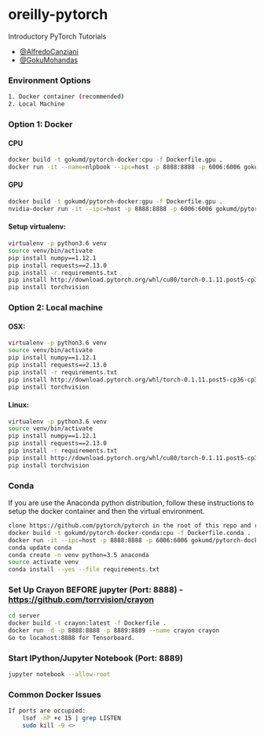 # oreilly-pytorch
Introductory PyTorch Tutorials
- [@AlfredoCanziani](https://twitter.com/alfredocanziani)
- [@GokuMohandas](https://twitter.com/gokumohandas)

### Environment Options
```bash
1. Docker container (recommended)
2. Local Machine
```

### Option 1: Docker
#### CPU
```bash
docker build -t gokumd/pytorch-docker:cpu -f Dockerfile.gpu .
docker run -it --name=nlpbook --ipc=host -p 8888:8888 -p 6006:6006 gokumd/pytorch-docker:cpu
```
#### GPU
```bash
docker build -t gokumd/pytorch-docker:gpu -f Dockerfile.gpu .
nvidia-docker run -it --ipc=host -p 8888:8888 -p 6006:6006 gokumd/pytorch-docker:gpu
```
#### Setup virtualenv:
```bash
virtualenv -p python3.6 venv
source venv/bin/activate
pip install numpy==1.12.1
pip install requests==2.13.0
pip install -r requirements.txt
pip install http://download.pytorch.org/whl/cu80/torch-0.1.11.post5-cp35-cp35m-linux_x86_64.whl
pip install torchvision
```

### Option 2: Local machine
#### OSX:
```bash
virtualenv -p python3.6 venv
source venv/bin/activate
pip install numpy==1.12.1
pip install requests==2.13.0
pip install -r requirements.txt
pip install http://download.pytorch.org/whl/torch-0.1.11.post5-cp36-cp36m-macosx_10_7_x86_64.whl
pip install torchvision
```
#### Linux:
```bash
virtualenv -p python3.6 venv
source venv/bin/activate
pip install numpy==1.12.1
pip install requests==2.13.0
pip install -r requirements.txt
pip install http://download.pytorch.org/whl/cu80/torch-0.1.11.post5-cp35-cp35m-linux_x86_64.whl
pip install torchvision
```

### Conda
If you are use the Anaconda python distribution, follow these instructions to setup the docker container and then the virtual environment.
```bash
clone https://github.com/pytorch/pytorch in the root of this repo and replace the Dockerfile with our Dockerfile.conda
docker build -t gokumd/pytorch-docker-conda:cpu -f Dockerfile.conda .
docker run -it --ipc=host -p 8888:8888 -p 6006:6006 gokumd/pytorch-docker-conda:cpu
conda update conda
conda create -n venv python=3.5 anaconda
source activate venv
conda install --yes --file requirements.txt
```

### Set Up Crayon BEFORE jupyter (Port: 8888) - https://github.com/torrvision/crayon
```bash
cd server
docker build -t crayon:latest -f Dockerfile .
docker run -d -p 8888:8888 -p 8889:8889 --name crayon crayon
Go to locahost:8888 for Tensorboard.
```

### Start IPython/Jupyter Notebook (Port: 8889)
```bash
jupyter notebook --allow-root
```

### Common Docker Issues
```bash
If ports are occupied:
    lsof -nP +c 15 | grep LISTEN
    sudo kill -9 <>
```

